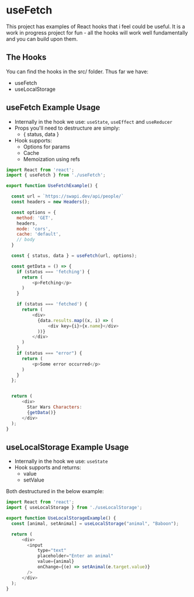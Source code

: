 # useFetch

This project has examples of React hooks that i feel could be useful. It is a work in progress project for fun - all
the hooks will work well fundamentally and you can build upon them.

## The Hooks

You can find the hooks in the src/ folder. Thus far we have:

* useFetch
* useLocalStorage


## useFetch Example Usage

* Internally in the hook we use: `useState`, `useEffect` and `useReducer`
* Props you'll need to destructure are simply: 
  * { status, data }
* Hook supports:
  * Options for params
  * Cache
  * Memoization using refs  

```javascript
import React from 'react';
import { useFetch } from './useFetch';

export function UseFetchExample() {

  const url = `https://swapi.dev/api/people/`
  const headers = new Headers();

  const options = {
    method: 'GET',
    headers,
    mode: 'cors',
    cache: 'default',
    // body
  }

  const { status, data } = useFetch(url, options);

  const getData = () => {
    if (status === 'fetching') {
      return (
          <p>Fetching</p>
      )
    }

    if (status === 'fetched') {
      return (
          <div>
            {data.results.map((x, i) => (
                <div key={i}>{x.name}</div>
            ))}
          </div>
      )
    }
    if (status === "error") {
      return (
          <p>Some error occurred</p>
      )
    }
  };


  return (
      <div>
        Star Wars Characters:
        {getData()}
      </div>
  );
}
```

## useLocalStorage Example Usage

* Internally in the hook we use: `useState`
* Hook supports and returns:
  * value
  * setValue
  
Both destructured in the below example:


```javascript
import React from 'react';
import { useLocalStorage } from './useLocalStorage';

export function UseLocalStorageExample() {
  const [animal, setAnimal] = useLocalStorage("animal", "Baboon");

  return (
      <div>
        <input
            type="text"
            placeholder="Enter an animal"
            value={animal}
            onChange={(e) => setAnimal(e.target.value)}
        />
      </div>
  );
}
```
